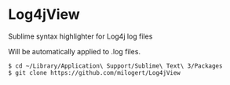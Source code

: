 # Log4jView
Sublime syntax highlighter for Log4j log files

Will be automatically applied to .log files.

```
$ cd ~/Library/Application\ Support/Sublime\ Text\ 3/Packages
$ git clone https://github.com/milogert/Log4jView
```

